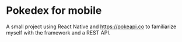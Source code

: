 # Pokedex for mobile
A small project using React Native and https://pokeapi.co to familiarize myself with the framework and a REST API. 
